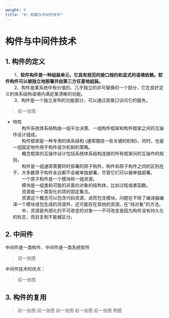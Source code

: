```yaml
---
weight: 9
title: "9) 构建与中间件技术"
---
```


# 构件与中间件技术

## 1. 构件的定义
&emsp;&emsp;1、**软件构件是一种组装单元，它具有规范的接口规约和显式的语境依赖。软件构件可以被独立地部署并由第三方任意地组装。**\
&emsp;&emsp;2、构件是某系统中有价值的、几乎独立的并可替换的一个部分，它在良好定义的体系结构语境内满足某清晰的功能。\
&emsp;&emsp;3、构件是一个独立发布的功能部分，可以通过其接口访问它的服务。
>前一张图
- 特性\
&emsp;&emsp;构件系统体系结构由一组平台决策、一组构件框架和构件框架之间的互操作设计组成。\
&emsp;&emsp;构件框架是一种专用的体系结构 (通常围绕一些关键的机制)，同时，也是一组固定地作用于构件层次机制的策略。\
&emsp;&emsp;概念框架的互操作设计包括系统体系结构连接的所有框架间的互操作的规则。\
&emsp;&emsp;构件是一组通常需要同时部署的原子构件。构件和原子构件之间的区别在于，大多数原子构件永远都不会被单独部署，尽管它们可以被单独部署。\
&emsp;&emsp;一个原子构件是一个模块和一组资源。\
&emsp;&emsp;模块是一组类和可能的非面向对象的结构体，比如过程或者函数。\
&emsp;&emsp;资源是一个类型化的项的固定集合。\
&emsp;&emsp;资源这个概念可以包含代码资源，进而包含模块。问题在干除了编译器编译一个模块或包生成的资源外，还可能存在其他的资源。在“纯对象”的方法。\
&emsp;&emsp;中，资源是外部化的不可改变的对象一一不可改变是因为构件没有持久化的标志，而目复制不能被区分。

## 2. 中间件
中间件是一类构件、中间件是一类系统软件
>前一张图

中间件技术的优点：
>前一张图

## 3. 构件的复用
>前一张图
>前一张图
>前一张图
>前一张图
>前一张图
>例题